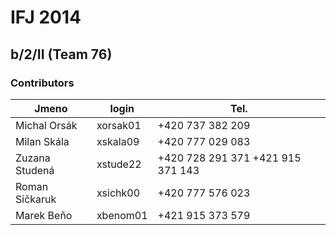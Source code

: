 IFJ 2014
==============
b/2/II (Team 76)
--------------
### Contributors

 Jmeno          | login    | Tel.
 -------------- | -------- | ---------------- 
 Michal Orsák   | xorsak01 | +420 737 382 209 
 Milan Skála    | xskala09 | +420 777 029 083 
 Zuzana Studená | xstude22 | +420 728 291 371 +421 915 371 143 
 Roman Sičkaruk | xsichk00 | +420 777 576 023 
 Marek Beňo     | xbenom01 | +421 915 373 579 
